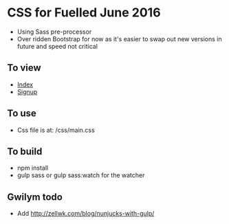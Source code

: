 # CSS for Fuelled June 2016

- Using Sass pre-processor
- Over ridden Bootstrap for now as it's easier to swap out new versions in future and speed not critical

## To view
- [Index](http://htmlpreview.github.io/?https://github.com/netm/fuelled-css/blob/master/index.html)
- [Signup](http://htmlpreview.github.io/?https://github.com/netm/fuelled-css/blob/master/signup.html)

## To use

- Css file is at: /css/main.css

## To build

- npm install
- gulp sass or gulp sass:watch for the watcher

## Gwilym todo

- Add http://zellwk.com/blog/nunjucks-with-gulp/
